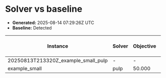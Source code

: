 # Solver vs baseline

- **Generated:** 2025-08-14 07:29:26Z UTC
- **Baseline:** Detected

| Instance | Solver | Objective | Runtime (s) | Status | Selected | TotalWeight | Baseline Objective | Baseline Runtime (s) | ΔObj vs Base | ΔTime vs Base | Source |
| --- | --- | --- | --- | --- | --- | --- | --- | --- | --- | --- | --- |
| 20250813T213320Z_example_small_pulp | - | - | - | - | - | - | - | - | - | - | results/baseline_runs/20250813T213320Z_example_small_pulp.json |
| example_small | pulp | 50.000 | 0.020 | Optimal | 4 | 50 | - | - | - | - | results/solver_runs/example_small_solver.json |